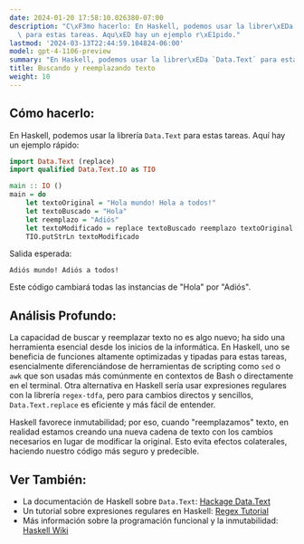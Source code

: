```yaml
---
date: 2024-01-20 17:58:10.026380-07:00
description: "C\xF3mo hacerlo: En Haskell, podemos usar la librer\xEDa `Data.Text`\
  \ para estas tareas. Aqu\xED hay un ejemplo r\xE1pido."
lastmod: '2024-03-13T22:44:59.104824-06:00'
model: gpt-4-1106-preview
summary: "En Haskell, podemos usar la librer\xEDa `Data.Text` para estas tareas."
title: Buscando y reemplazando texto
weight: 10
---
```


## Cómo hacerlo:
En Haskell, podemos usar la librería `Data.Text` para estas tareas. Aquí hay un ejemplo rápido:

```haskell
import Data.Text (replace)
import qualified Data.Text.IO as TIO

main :: IO ()
main = do
    let textoOriginal = "Hola mundo! Hola a todos!"
    let textoBuscado = "Hola"
    let reemplazo = "Adiós"
    let textoModificado = replace textoBuscado reemplazo textoOriginal
    TIO.putStrLn textoModificado
```

Salida esperada:
```
Adiós mundo! Adiós a todos!
```
Este código cambiará todas las instancias de "Hola" por "Adiós".

## Análisis Profundo:
La capacidad de buscar y reemplazar texto no es algo nuevo; ha sido una herramienta esencial desde los inicios de la informática. En Haskell, uno se beneficia de funciones altamente optimizadas y tipadas para estas tareas, esencialmente diferenciándose de herramientas de scripting como `sed` o `awk` que son usadas más comúnmente en contextos de Bash o directamente en el terminal. Otra alternativa en Haskell sería usar expresiones regulares con la librería `regex-tdfa`, pero para cambios directos y sencillos, `Data.Text.replace` es eficiente y más fácil de entender.

Haskell favorece inmutabilidad; por eso, cuando "reemplazamos" texto, en realidad estamos creando una nueva cadena de texto con los cambios necesarios en lugar de modificar la original. Esto evita efectos colaterales, haciendo nuestro código más seguro y predecible.

## Ver También:
- La documentación de Haskell sobre `Data.Text`: [Hackage Data.Text](https://hackage.haskell.org/package/text-1.2.4.1/docs/Data-Text.html)
- Un tutorial sobre expresiones regulares en Haskell: [Regex Tutorial](https://wiki.haskell.org/Regular_expressions)
- Más información sobre la programación funcional y la inmutabilidad: [Haskell Wiki](https://wiki.haskell.org/Functional_programming)
